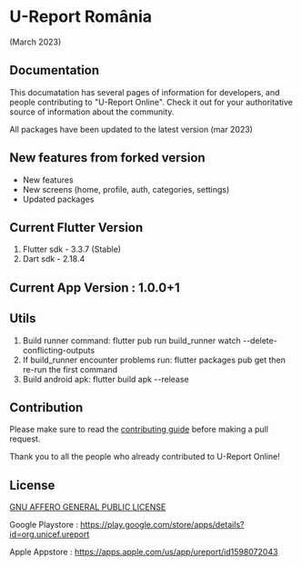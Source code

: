 # U-Report România
(March 2023)


## Documentation

This documatation has several pages of information for developers, and people contributing to "U-Report Online". Check it out for your authoritative source of information about the <ureport-online> community.

All packages have been updated to the latest version (mar 2023)

## New features from forked version
- New features 
- New screens (home, profile, auth, categories, settings)
- Updated packages

## Current Flutter Version
1. Flutter sdk - 3.3.7 (Stable) 
2. Dart sdk - 2.18.4

## Current App Version : 1.0.0+1

## Utils
1. Build runner command: flutter pub run build_runner watch --delete-conflicting-outputs
2. If build_runner encounter problems run: flutter packages pub get then re-run the first command
3. Build android apk: flutter build apk --release


## Contribution

Please make sure to read the [contributing guide](https://github.com/riseup-labs/ureport-online/blob/main/CONTRIBUTING.md) before making a pull request. 

Thank you to all the people who already contributed to U-Report Online!

            

## License
[GNU AFFERO GENERAL PUBLIC LICENSE](https://github.com/riseup-labs/ureport-online/LICENSE)

Google Playstore : https://play.google.com/store/apps/details?id=org.unicef.ureport
  
Apple Appstore   : https://apps.apple.com/us/app/ureport/id1598072043



